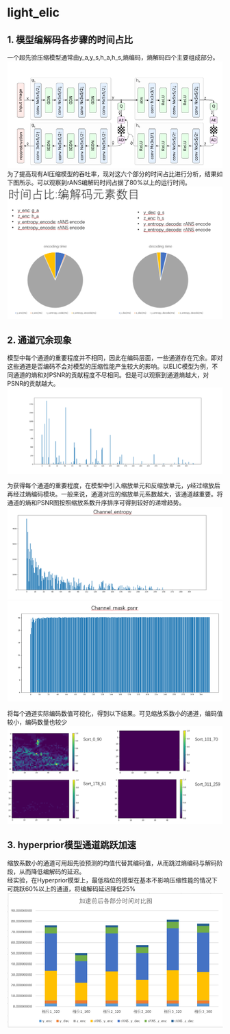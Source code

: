 # light_elic
## 1. 模型编解码各步骤的时间占比  
一个超先验压缩模型通常由y_a,y_s,h_a,h_s,熵编码，熵解码四个主要组成部分。 
![image](https://github.com/Gujw0126/light_elic/blob/main/resource2/hyper.png) 
为了提高现有AI压缩模型的吞吐率，现对这六个部分的时间占比进行分析，结果如下图所示。可以观察到rANS编解码时间占据了80%以上的运行时间。   
![image](https://github.com/Gujw0126/light_elic/blob/main/resource2/time_pro.png)   

## 2. 通道冗余现象
模型中每个通道的重要程度并不相同，因此在编码层面，一些通道存在冗余。即对这些通道是否编码不会对模型的压缩性能产生较大的影响。以ELIC模型为例，不同通道的熵和对PSNR的贡献程度不尽相同。但是可以观察到通道熵越大，对PSNR的贡献越大。  
![image](https://github.com/Gujw0126/light_elic/blob/main/resource2/channel_entropy_original.png)    


为获得每个通道的重要程度，在模型中引入缩放单元和反缩放单元，y经过缩放后再经过熵编码模块。一般来说，通道对应的缩放单元系数越大，该通道越重要。将通道的熵和PSNR图按照缩放系数升序排序可得到较好的递增趋势。  
![image](https://github.com/Gujw0126/light_elic/blob/main/resource2/hyper_gain_entropy.png)   
![image](https://github.com/Gujw0126/light_elic/blob/main/resource2/PSNR_mask.png)  

将每个通道实际编码数值可视化，得到以下结果。可见缩放系数小的通道，编码值较小，编码数量也较少
![image](https://github.com/Gujw0126/light_elic/blob/main/resource2/encode_results.png)

## 3. hyperprior模型通道跳跃加速

缩放系数小的通道可用超先验预测的均值代替其编码值，从而跳过熵编码与解码阶段，从而降低编解码的延迟。  
经实验，在Hyperprior模型上，最低档位的模型在基本不影响压缩性能的情况下可跳跃60%以上的通道，将编解码延迟降低25%  
![image](https://github.com/Gujw0126/light_elic/blob/main/resource2/times.png)  


